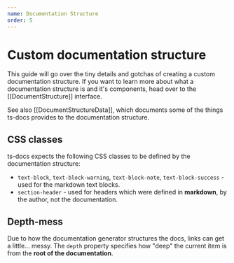 ```yaml
---
name: Documentation Structure
order: 5
---
```


# Custom documentation structure

This guide will go over the tiny details and gotchas of creating a custom documentation structure. If you want to learn more about what a documentation structure is and it's components, head over to the [[DocumentStructure]] interface.

See also [[DocumentStructureData]], which documents some of the things ts-docs provides to the documentation structure.

## CSS classes

ts-docs expects the following CSS classes to be defined by the documentation structure:

- `text-block`, `text-block-warning`, `text-block-note`, `text-block-success` - used for the markdown text blocks.
- `section-header` - used for headers which were defined in **markdown**, by the author, not the documentation.

## Depth-mess

Due to how the documentation generator structures the docs, links can get a little... messy. The `depth` property specifies how "deep" the current item is from the **root of the documentation**. 
